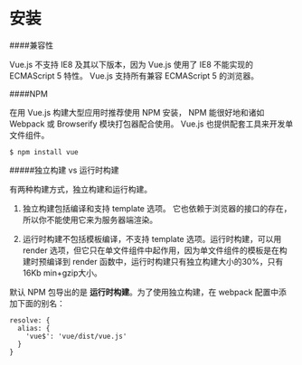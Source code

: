 # 安装

####兼容性

Vue.js 不支持 IE8 及其以下版本，因为 Vue.js 使用了 IE8 不能实现的 ECMAScript 5 特性。 Vue.js 支持所有兼容 ECMAScript 5 的浏览器。

####NPM

在用 Vue.js 构建大型应用时推荐使用 NPM 安装， NPM 能很好地和诸如 Webpack 或 Browserify 模块打包器配合使用。 Vue.js 也提供配套工具来开发单文件组件。

    $ npm install vue
    
#####独立构建 vs 运行时构建

有两种构建方式，独立构建和运行构建。

1. 独立构建包括编译和支持 template 选项。 它也依赖于浏览器的接口的存在，所以你不能使用它来为服务器端渲染。

2. 运行时构建不包括模板编译，不支持 template 选项。运行时构建，可以用 render 选项，但它只在单文件组件中起作用，因为单文件组件的模板是在构建时预编译到 render 函数中，运行时构建只有独立构建大小的30%，只有 16Kb min+gzip大小。

默认 NPM 包导出的是 **运行时构建**。为了使用独立构建，在 webpack 配置中添加下面的别名：

    resolve: {
      alias: {
        'vue$': 'vue/dist/vue.js'
      }
    }